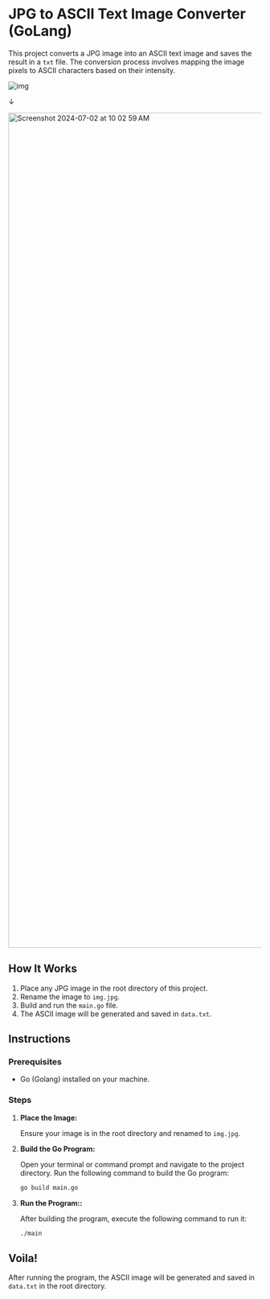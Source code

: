 # JPG to ASCII Text Image Converter (GoLang)

This project converts a JPG image into an ASCII text image and saves the result in a `txt` file. The conversion process involves mapping the image pixels to ASCII characters based on their intensity.

![img](https://github.com/xybercommander/img-ascii-go/assets/38849650/380e0718-06f6-4ee6-a0bc-7764db8a1886)

↓

<img width="1663" alt="Screenshot 2024-07-02 at 10 02 59 AM" src="https://github.com/xybercommander/img-ascii-go/assets/38849650/fab68f56-452e-40f8-a005-63ecf5cfe23e">


## How It Works

1. Place any JPG image in the root directory of this project.
2. Rename the image to `img.jpg`.
3. Build and run the `main.go` file.
4. The ASCII image will be generated and saved in `data.txt`.

## Instructions

### Prerequisites

- Go (Golang) installed on your machine.

### Steps

1. **Place the Image:**

   Ensure your image is in the root directory and renamed to `img.jpg`.

2. **Build the Go Program:**

   Open your terminal or command prompt and navigate to the project directory. Run the following command to build the Go program:

   ```sh
   go build main.go
3. **Run the Program::**

   After building the program, execute the following command to run it:

   ```sh
   ./main

## Voila!
After running the program, the ASCII image will be generated and saved in `data.txt` in the root directory.
